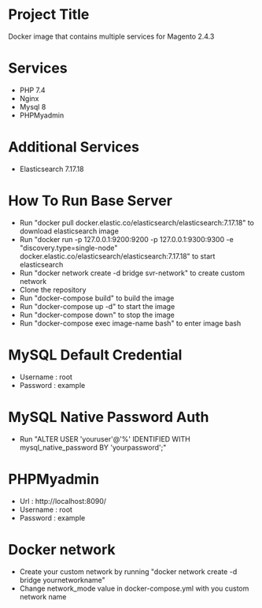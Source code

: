 
# Project Title

Docker image that contains multiple services for Magento 2.4.3

# Services
- PHP 7.4
- Nginx
- Mysql 8
- PHPMyadmin

# Additional Services
- Elasticsearch 7.17.18

# How To Run Base Server
- Run "docker pull docker.elastic.co/elasticsearch/elasticsearch:7.17.18" to download elasticsearch image
- Run "docker run -p 127.0.0.1:9200:9200 -p 127.0.0.1:9300:9300 -e "discovery.type=single-node" docker.elastic.co/elasticsearch/elasticsearch:7.17.18" to start elasticsearch
- Run "docker network create -d bridge svr-network" to create custom network
- Clone the repository
- Run "docker-compose build" to build the image
- Run "docker-compose up -d" to start the image
- Run "docker-compose down" to stop the image
- Run "docker-compose exec image-name bash" to enter image bash

# MySQL Default Credential
- Username : root
- Password : example

# MySQL Native Password Auth
- Run "ALTER USER 'youruser'@'%' IDENTIFIED WITH mysql_native_password BY 'yourpassword';"

# PHPMyadmin
- Url : http://localhost:8090/
- Username : root
- Password : example

# Docker network
- Create your custom network by running "docker network create -d bridge yournetworkname"
- Change network_mode value in docker-compose.yml with you custom network name


